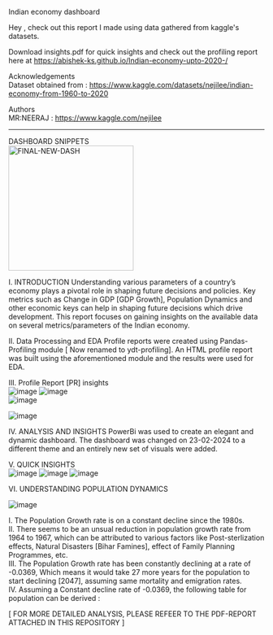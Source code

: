Indian economy dashboard  

Hey , check out this report I made using data gathered from kaggle's datasets.  

Download insights.pdf for quick insights and check out the profiling report here at https://abishek-ks.github.io/Indian-economy-upto-2020-/

Acknowledgements  
Dataset obtained from : https://www.kaggle.com/datasets/nejilee/indian-economy-from-1960-to-2020  

Authors  
MR:NEERAJ : https://www.kaggle.com/nejilee  

-----------------------------------------------------------------------------------------------------------------------------------------------------  
DASHBOARD SNIPPETS  
<img width="246" alt="FINAL-NEW-DASH" src="https://github.com/ABISHEK-KS/Indian-economy-upto-2020-/assets/97246536/70251e08-6b2a-4a6a-8005-d5fed56201b3">  

I. INTRODUCTION 
Understanding various parameters of a country’s economy plays a pivotal role in shaping future decisions and policies. Key metrics such as Change in GDP [GDP Growth], Population Dynamics and other economic keys can help in shaping future decisions which drive development. This report focuses on gaining insights on the available data on several metrics/parameters of the Indian economy. 

II. Data Processing and EDA
Profile reports were created using Pandas-Profiling module [ Now renamed to ydt-profiling]. An HTML profile report was built using the aforementioned module and the results were used for EDA.

III. Profile Report [PR] insights  
![image](https://github.com/ABISHEK-KS/Indian-economy-upto-2020-/assets/97246536/d6dafbdc-fa05-4a4d-81a6-a1792ea54964)
![image](https://github.com/ABISHEK-KS/Indian-economy-upto-2020-/assets/97246536/fd8422e2-9c7e-4553-a14a-12fa44a50a11)  
![image](https://github.com/ABISHEK-KS/Indian-economy-upto-2020-/assets/97246536/b09d0768-ae00-4e42-aaa0-6c1ec42357bd)  

![image](https://github.com/ABISHEK-KS/Indian-economy-upto-2020-/assets/97246536/0a671b9e-c7d6-4d1e-8ea6-ffe75fd38262)  

IV. ANALYSIS AND INSIGHTS 
PowerBi was used to create an elegant and dynamic dashboard. The dashboard was changed on 23-02-2024 to a different theme and an entirely new set of visuals were added.  

V. QUICK INSIGHTS   
![image](https://github.com/ABISHEK-KS/Indian-economy-upto-2020-/assets/97246536/e16012c3-a9b7-4760-8e64-37782e712a91)
![image](https://github.com/ABISHEK-KS/Indian-economy-upto-2020-/assets/97246536/d0c97b95-f29d-41cf-971c-7122ca73a6f8)
![image](https://github.com/ABISHEK-KS/Indian-economy-upto-2020-/assets/97246536/8f7be58a-5d44-4d44-a80b-981028082413)

VI. UNDERSTANDING POPULATION DYNAMICS     

![image](https://github.com/ABISHEK-KS/Indian-economy-upto-2020-/assets/97246536/7989d149-ba76-4802-bc23-ae1cb74b242f)   

I.	The Population Growth rate is on a constant decline since the 1980s.  
II.	There seems to be an unsual reduction in population growth rate from 1964 to 1967, which can be attributed to various factors like Post-sterlization effects, Natural Disasters [Bihar Famines], effect of Family Planning Programmes, etc.   
III.	The Population Growth rate has been constantly declining at a rate of -0.0369, Which means it would take 27 more years for the population to start declining [2047], assuming same mortality and emigration rates.  
IV.	Assuming a Constant decline rate of -0.0369, the following table for population can be derived :   

[ FOR MORE DETAILED ANALYSIS, PLEASE REFEER TO THE PDF-REPORT ATTACHED IN THIS REPOSITORY ]    












	





 
 








  
